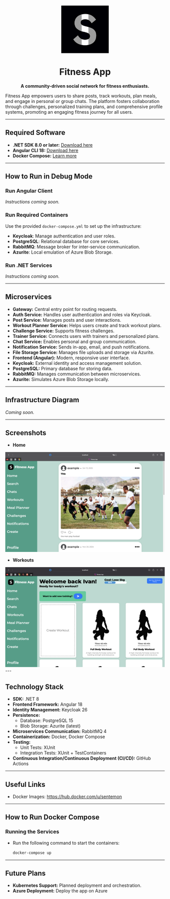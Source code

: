 <p align="center">
  <img src="./img/logo.png" width="150" height="150" alt="Fitness App Logo"/>
</p>

<div align="center">
  <h1>Fitness App</h1>
</div>

<p align="center">
  <strong>A community-driven social network for fitness enthusiasts.</strong>
</p>

Fitness App empowers users to share posts, track workouts, plan meals, and engage in personal or group chats. The platform fosters collaboration through challenges, personalized training plans, and comprehensive profile systems, promoting an engaging fitness journey for all users.


---

## Required Software

- **.NET SDK 8.0 or later:** [Download here](https://dotnet.microsoft.com/en-us/download)
- **Angular CLI 18:** [Download here](https://angular.io/cli)
- **Docker Compose:** [Learn more](https://docs.docker.com/compose/)

---

## How to Run in Debug Mode

### Run Angular Client

*Instructions coming soon.*

### Run Required Containers

Use the provided `docker-compose.yml` to set up the infrastructure:

- **Keycloak**: Manage authentication and user roles.
- **PostgreSQL**: Relational database for core services.
- **RabbitMQ**: Message broker for inter-service communication.
- **Azurite**: Local emulation of Azure Blob Storage.

### Run .NET Services

*Instructions coming soon.*

---

## Microservices

- **Gateway:** Central entry point for routing requests.
- **Auth Service:** Handles user authentication and roles via Keycloak.
- **Post Service:** Manages posts and user interactions.
- **Workout Planner Service:** Helps users create and track workout plans.
- **Challenge Service:** Supports fitness challenges.
- **Trainer Service:** Connects users with trainers and personalized plans.
- **Chat Service:** Enables personal and group communication.
- **Notification Service:** Sends in-app, email, and push notifications.
- **File Storage Service:** Manages file uploads and storage via Azurite.
- **Frontend (Angular):** Modern, responsive user interface.
- **Keycloak:** External identity and access management solution.
- **PostgreSQL:** Primary database for storing data.
- **RabbitMQ:** Manages communication between microservices.
- **Azurite:** Simulates Azure Blob Storage locally.

---

## Infrastructure Diagram

*Coming soon.*

---

## Screenshots

- **Home**
<img src="./img/home.png" alt="Fitness App Home Page" />

- **Workouts**
<img src="./img/workouts.png" alt="Fitness App Workouts Page" />
---

## Technology Stack

- **SDK:** .NET 8
- **Frontend Framework:** Angular 18
- **Identity Management:** Keycloak 26
- **Persistence:**
    - Database: PostgreSQL 15
    - Blob Storage: Azurite (latest)
- **Microservices Communication:** RabbitMQ 4
- **Containerization:** Docker, Docker Compose
- **Testing:**
    - Unit Tests: XUnit
    - Integration Tests: XUnit + TestContainers
- **Continuous Integration/Continuous Deployment (CI/CD):** GitHub Actions

---

## Useful Links

- Docker Images: https://hub.docker.com/u/sentemon

---

## How to Run Docker Compose

### Running the Services

- Run the following command to start the containers:

  ```bash
  docker-compose up
  ```

---

## Future Plans

- **Kubernetes Support:** Planned deployment and orchestration.
- **Azure Deployment:** Deploy the app on Azure
